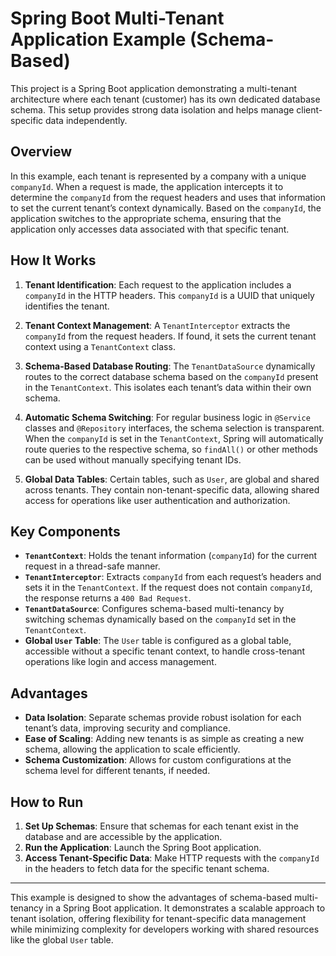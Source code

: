 # Spring Boot Multi-Tenant Application Example (Schema-Based)

This project is a Spring Boot application demonstrating a multi-tenant architecture where each tenant (customer) has its own dedicated database schema. This setup provides strong data isolation and helps manage client-specific data independently.

## Overview

In this example, each tenant is represented by a company with a unique `companyId`. When a request is made, the application intercepts it to determine the `companyId` from the request headers and uses that information to set the current tenant’s context dynamically. Based on the `companyId`, the application switches to the appropriate schema, ensuring that the application only accesses data associated with that specific tenant.

## How It Works

1. **Tenant Identification**: Each request to the application includes a `companyId` in the HTTP headers. This `companyId` is a UUID that uniquely identifies the tenant.

2. **Tenant Context Management**: A `TenantInterceptor` extracts the `companyId` from the request headers. If found, it sets the current tenant context using a `TenantContext` class.

3. **Schema-Based Database Routing**: The `TenantDataSource` dynamically routes to the correct database schema based on the `companyId` present in the `TenantContext`. This isolates each tenant’s data within their own schema.

4. **Automatic Schema Switching**: For regular business logic in `@Service` classes and `@Repository` interfaces, the schema selection is transparent. When the `companyId` is set in the `TenantContext`, Spring will automatically route queries to the respective schema, so `findAll()` or other methods can be used without manually specifying tenant IDs.

5. **Global Data Tables**: Certain tables, such as `User`, are global and shared across tenants. They contain non-tenant-specific data, allowing shared access for operations like user authentication and authorization.

## Key Components

- **`TenantContext`**: Holds the tenant information (`companyId`) for the current request in a thread-safe manner.
- **`TenantInterceptor`**: Extracts `companyId` from each request’s headers and sets it in the `TenantContext`. If the request does not contain `companyId`, the response returns a `400 Bad Request`.
- **`TenantDataSource`**: Configures schema-based multi-tenancy by switching schemas dynamically based on the `companyId` set in the `TenantContext`.
- **Global `User` Table**: The `User` table is configured as a global table, accessible without a specific tenant context, to handle cross-tenant operations like login and access management.

## Advantages

- **Data Isolation**: Separate schemas provide robust isolation for each tenant’s data, improving security and compliance.
- **Ease of Scaling**: Adding new tenants is as simple as creating a new schema, allowing the application to scale efficiently.
- **Schema Customization**: Allows for custom configurations at the schema level for different tenants, if needed.

## How to Run

1. **Set Up Schemas**: Ensure that schemas for each tenant exist in the database and are accessible by the application.
2. **Run the Application**: Launch the Spring Boot application.
3. **Access Tenant-Specific Data**: Make HTTP requests with the `companyId` in the headers to fetch data for the specific tenant schema.

---

This example is designed to show the advantages of schema-based multi-tenancy in a Spring Boot application. It demonstrates a scalable approach to tenant isolation, offering flexibility for tenant-specific data management while minimizing complexity for developers working with shared resources like the global `User` table.
